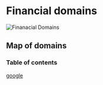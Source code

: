 # Financial domains
![Finanacial Domains](/schen/onedrive/destop/image.jpg)
## Map of domains
### Table of contents
[google](https://www.google.ca)



